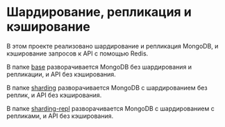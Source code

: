 # Шардирование, репликация и кэширование

В этом проекте реализовано шардирование и репликация MongoDB, и кэширование запросов к API с помощью Redis.

В папке [base](base) разворачивается MongoDB без шардирования и репликации, и API без кэширования.

В папке [sharding](sharding) разворачивается MongoDB с шардированием без реплик, и API без кэширования.

В папке [sharding-repl](sharding-repl) разворачивается MongoDB с шардированием с репликами, и API без кэширования.
